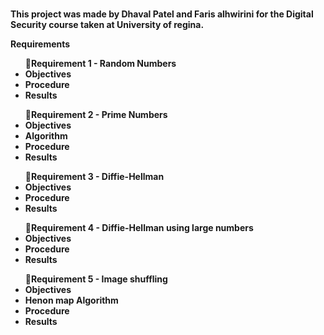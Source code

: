 ﻿<b><br>This project was made by Dhaval Patel and Faris alhwirini for the Digital Security course taken at University of regina.<b><br>

<b>Requirements<b><br>
	<ul><b>Requirement 1 - Random Numbers<b><br>
		<li><b>Objectives<b><br></li>
		<li><b>Procedure<b><br></li>
		<li><b>Results<b><br></li></ul>
	<ul><b>Requirement 2 - Prime Numbers<b><br>
		<li><b>Objectives<b><br></li>
		<li><b>Algorithm<b><br></li>
		<li><b>Procedure<b><br></li>
		<li><b>Results<b><br></li></ul>
	<ul><b>Requirement 3 - Diffie-Hellman<b><br>
		<li><b>Objectives<b><br></li>
		<li><b>Procedure<b><br></li>
		<li><b>Results<b><br></li></ul>
	<ul><b>Requirement 4 - Diffie-Hellman using large numbers<b><br>
		<li><b>Objectives<b><br></li>
		<li><b>Procedure<b><br></li>
		<li><b>Results<b><br></li></ul>
	<ul><b>Requirement 5 - Image shuffling<b><br>
		<li><b>Objectives<b><br></li>
		<li><b>Henon map Algorithm<b><br></li>
		<li><b>Procedure<b><br></li>
		<li><b>Results<b><br></li></ul>



